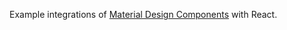 Example integrations of [Material Design Components](https://github.com/material-components/material-components-web) with React.